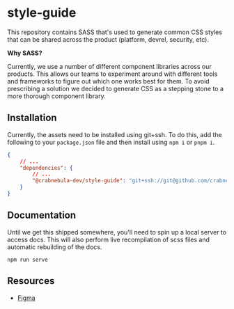 # style-guide

This repository contains SASS that's used to generate common CSS styles that can be shared across the product
(platform, devrel, security, etc).

**Why SASS?**

Currently, we use a number of different component libraries across our products. This allows our teams to experiment
around with different tools and frameworks to figure out which one works best for them. To avoid prescribing a solution
we decided to generate CSS as a stepping stone to a more thorough component library.

## Installation

Currently, the assets need to be installed using git+ssh. To do this, add the following to your `package.json` file and
then install using `npm i` or `pnpm i`.

```json
{
	// ...
	"dependencies": {
		// ...
		"@crabnebula-dev/style-guide": "git+ssh://git@github.com/crabnebula-dev/style-guide.git#main"
	}
}
```

## Documentation

Until we get this shipped somewhere, you'll need to spin up a local server to access docs. This will also perform live
recompilation of scss files and automatic rebuilding of the docs.

```shell
npm run serve
```

## Resources

- [Figma](https://www.figma.com/file/fXTbZbLIwxnyQKOZERng3b/CrabNebula-Brand?type=design&node-id=2398-2856&t=K2wj0EDnp0X16c8v-0)
